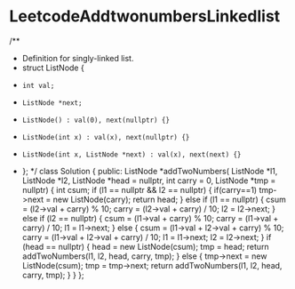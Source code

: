 # LeetcodeAddtwonumbersLinkedlist
/**
 * Definition for singly-linked list.
 * struct ListNode {
 *     int val;
 *     ListNode *next;
 *     ListNode() : val(0), next(nullptr) {}
 *     ListNode(int x) : val(x), next(nullptr) {}
 *     ListNode(int x, ListNode *next) : val(x), next(next) {}
 * };
 */
class Solution {
public:
	ListNode *addTwoNumbers(
		ListNode *l1,
		ListNode *l2,
		ListNode *head = nullptr,
		int carry = 0,
		ListNode *tmp = nullptr) {
		int csum;
		if (l1 == nullptr && l2 == nullptr) {
            if(carry==1)
                tmp->next = new ListNode(carry);
			return head;
		} else if (l1 == nullptr) {
			csum = (l2->val + carry) % 10;
			carry = (l2->val + carry) / 10;
			l2 = l2->next;
		} else if (l2 == nullptr) {
			csum = (l1->val + carry) % 10;
			carry = (l1->val + carry) / 10;
			l1 = l1->next;
		} else {
			csum = (l1->val + l2->val + carry) % 10;
			carry = (l1->val + l2->val + carry) / 10;
			l1 = l1->next;
			l2 = l2->next;
		}
		if (head == nullptr) {
			head = new ListNode(csum);
			tmp = head;
			return addTwoNumbers(l1, l2, head, carry, tmp);
		} else {
			tmp->next = new ListNode(csum);
            tmp = tmp->next;
			return addTwoNumbers(l1, l2, head, carry, tmp);
		}
	}
};
